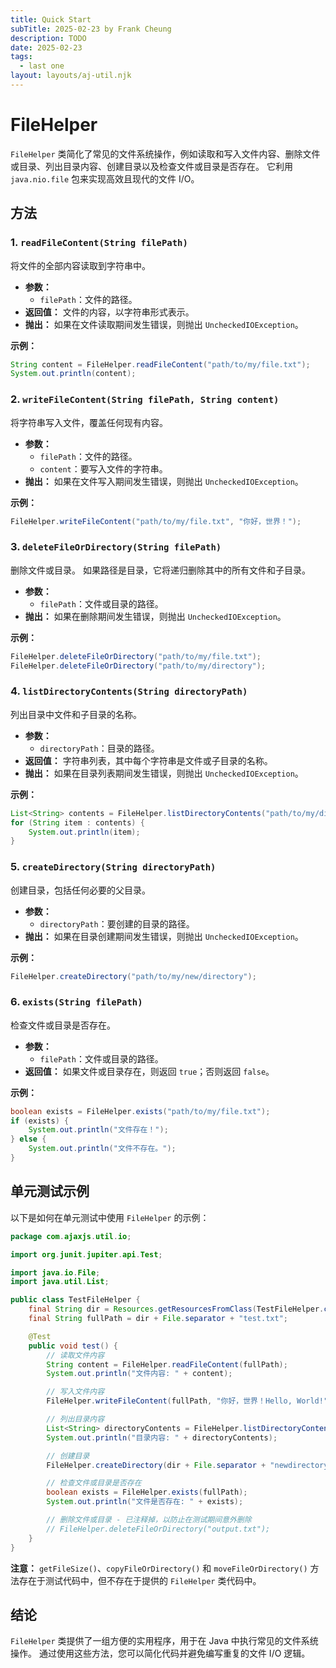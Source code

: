 ```yaml
---
title: Quick Start
subTitle: 2025-02-23 by Frank Cheung
description: TODO
date: 2025-02-23
tags:
  - last one
layout: layouts/aj-util.njk
---
```


# FileHelper
`FileHelper` 类简化了常见的文件系统操作，例如读取和写入文件内容、删除文件或目录、列出目录内容、创建目录以及检查文件或目录是否存在。 它利用 `java.nio.file` 包来实现高效且现代的文件 I/O。

## 方法

### 1. `readFileContent(String filePath)`

将文件的全部内容读取到字符串中。

*   **参数：**
    *   `filePath`：文件的路径。
*   **返回值：** 文件的内容，以字符串形式表示。
*   **抛出：** 如果在文件读取期间发生错误，则抛出 `UncheckedIOException`。

**示例：**

```java
String content = FileHelper.readFileContent("path/to/my/file.txt");
System.out.println(content);
```

### 2. `writeFileContent(String filePath, String content)`

将字符串写入文件，覆盖任何现有内容。

*   **参数：**
    *   `filePath`：文件的路径。
    *   `content`：要写入文件的字符串。
*   **抛出：** 如果在文件写入期间发生错误，则抛出 `UncheckedIOException`。

**示例：**

```java
FileHelper.writeFileContent("path/to/my/file.txt", "你好，世界！");
```

### 3. `deleteFileOrDirectory(String filePath)`

删除文件或目录。 如果路径是目录，它将递归删除其中的所有文件和子目录。

*   **参数：**
    *   `filePath`：文件或目录的路径。
*   **抛出：** 如果在删除期间发生错误，则抛出 `UncheckedIOException`。

**示例：**

```java
FileHelper.deleteFileOrDirectory("path/to/my/file.txt");
FileHelper.deleteFileOrDirectory("path/to/my/directory");
```

### 4. `listDirectoryContents(String directoryPath)`

列出目录中文件和子目录的名称。

*   **参数：**
    *   `directoryPath`：目录的路径。
*   **返回值：** 字符串列表，其中每个字符串是文件或子目录的名称。
*   **抛出：** 如果在目录列表期间发生错误，则抛出 `UncheckedIOException`。

**示例：**

```java
List<String> contents = FileHelper.listDirectoryContents("path/to/my/directory");
for (String item : contents) {
    System.out.println(item);
}
```

### 5. `createDirectory(String directoryPath)`

创建目录，包括任何必要的父目录。

*   **参数：**
    *   `directoryPath`：要创建的目录的路径。
*   **抛出：** 如果在目录创建期间发生错误，则抛出 `UncheckedIOException`。

**示例：**

```java
FileHelper.createDirectory("path/to/my/new/directory");
```

### 6. `exists(String filePath)`

检查文件或目录是否存在。

*   **参数：**
    *   `filePath`：文件或目录的路径。
*   **返回值：** 如果文件或目录存在，则返回 `true`；否则返回 `false`。

**示例：**

```java
boolean exists = FileHelper.exists("path/to/my/file.txt");
if (exists) {
    System.out.println("文件存在！");
} else {
    System.out.println("文件不存在。");
}
```

## 单元测试示例

以下是如何在单元测试中使用 `FileHelper` 的示例：

```java
package com.ajaxjs.util.io;

import org.junit.jupiter.api.Test;

import java.io.File;
import java.util.List;

public class TestFileHelper {
    final String dir = Resources.getResourcesFromClass(TestFileHelper.class, "");
    final String fullPath = dir + File.separator + "test.txt";

    @Test
    public void test() {
        // 读取文件内容
        String content = FileHelper.readFileContent(fullPath);
        System.out.println("文件内容: " + content);

        // 写入文件内容
        FileHelper.writeFileContent(fullPath, "你好，世界！Hello, World!");

        // 列出目录内容
        List<String> directoryContents = FileHelper.listDirectoryContents(dir);
        System.out.println("目录内容: " + directoryContents);

        // 创建目录
        FileHelper.createDirectory(dir + File.separator + "newdirectory");

        // 检查文件或目录是否存在
        boolean exists = FileHelper.exists(fullPath);
        System.out.println("文件是否存在: " + exists);

        // 删除文件或目录 - 已注释掉，以防止在测试期间意外删除
        // FileHelper.deleteFileOrDirectory("output.txt");
    }
}
```

**注意：** `getFileSize()`、`copyFileOrDirectory()` 和 `moveFileOrDirectory()` 方法存在于测试代码中，但不存在于提供的 `FileHelper` 类代码中。

## 结论

`FileHelper` 类提供了一组方便的实用程序，用于在 Java 中执行常见的文件系统操作。 通过使用这些方法，您可以简化代码并避免编写重复的文件 I/O 逻辑。